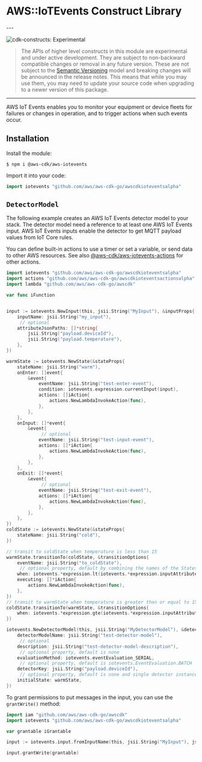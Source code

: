# AWS::IoTEvents Construct Library

<!--BEGIN STABILITY BANNER-->---


![cdk-constructs: Experimental](https://img.shields.io/badge/cdk--constructs-experimental-important.svg?style=for-the-badge)

> The APIs of higher level constructs in this module are experimental and under active development.
> They are subject to non-backward compatible changes or removal in any future version. These are
> not subject to the [Semantic Versioning](https://semver.org/) model and breaking changes will be
> announced in the release notes. This means that while you may use them, you may need to update
> your source code when upgrading to a newer version of this package.

---
<!--END STABILITY BANNER-->

AWS IoT Events enables you to monitor your equipment or device fleets for
failures or changes in operation, and to trigger actions when such events
occur.

## Installation

Install the module:

```console
$ npm i @aws-cdk/aws-iotevents
```

Import it into your code:

```go
import iotevents "github.com/aws/aws-cdk-go/awscdkioteventsalpha"
```

## `DetectorModel`

The following example creates an AWS IoT Events detector model to your stack.
The detector model need a reference to at least one AWS IoT Events input.
AWS IoT Events inputs enable the detector to get MQTT payload values from IoT Core rules.

You can define built-in actions to use a timer or set a variable, or send data to other AWS resources.
See also [@aws-cdk/aws-iotevents-actions](https://docs.aws.amazon.com/cdk/api/v1/docs/aws-iotevents-actions-readme.html) for other actions.

```go
import iotevents "github.com/aws/aws-cdk-go/awscdkioteventsalpha"
import actions "github.com/aws/aws-cdk-go/awscdkioteventsactionsalpha"
import lambda "github.com/aws/aws-cdk-go/awscdk"

var func iFunction


input := iotevents.NewInput(this, jsii.String("MyInput"), &inputProps{
	inputName: jsii.String("my_input"),
	 // optional
	attributeJsonPaths: []*string{
		jsii.String("payload.deviceId"),
		jsii.String("payload.temperature"),
	},
})

warmState := iotevents.NewState(&stateProps{
	stateName: jsii.String("warm"),
	onEnter: []event{
		&event{
			eventName: jsii.String("test-enter-event"),
			condition: iotevents.expression.currentInput(input),
			actions: []iAction{
				actions.NewLambdaInvokeAction(func),
			},
		},
	},
	onInput: []*event{
		&event{
			 // optional
			eventName: jsii.String("test-input-event"),
			actions: []*iAction{
				actions.NewLambdaInvokeAction(func),
			},
		},
	},
	onExit: []*event{
		&event{
			 // optional
			eventName: jsii.String("test-exit-event"),
			actions: []*iAction{
				actions.NewLambdaInvokeAction(func),
			},
		},
	},
})
coldState := iotevents.NewState(&stateProps{
	stateName: jsii.String("cold"),
})

// transit to coldState when temperature is less than 15
warmState.transitionTo(coldState, &transitionOptions{
	eventName: jsii.String("to_coldState"),
	 // optional property, default by combining the names of the States
	when: iotevents.*expression.lt(iotevents.*expression.inputAttribute(input, jsii.String("payload.temperature")), iotevents.*expression.fromString(jsii.String("15"))),
	executing: []*iAction{
		actions.NewLambdaInvokeAction(func),
	},
})
// transit to warmState when temperature is greater than or equal to 15
coldState.transitionTo(warmState, &transitionOptions{
	when: iotevents.*expression.gte(iotevents.*expression.inputAttribute(input, jsii.String("payload.temperature")), iotevents.*expression.fromString(jsii.String("15"))),
})

iotevents.NewDetectorModel(this, jsii.String("MyDetectorModel"), &detectorModelProps{
	detectorModelName: jsii.String("test-detector-model"),
	 // optional
	description: jsii.String("test-detector-model-description"),
	 // optional property, default is none
	evaluationMethod: iotevents.eventEvaluation_SERIAL,
	 // optional property, default is iotevents.EventEvaluation.BATCH
	detectorKey: jsii.String("payload.deviceId"),
	 // optional property, default is none and single detector instance will be created and all inputs will be routed to it
	initialState: warmState,
})
```

To grant permissions to put messages in the input,
you can use the `grantWrite()` method:

```go
import iam "github.com/aws/aws-cdk-go/awscdk"
import iotevents "github.com/aws/aws-cdk-go/awscdkioteventsalpha"

var grantable iGrantable

input := iotevents.input.fromInputName(this, jsii.String("MyInput"), jsii.String("my_input"))

input.grantWrite(grantable)
```
